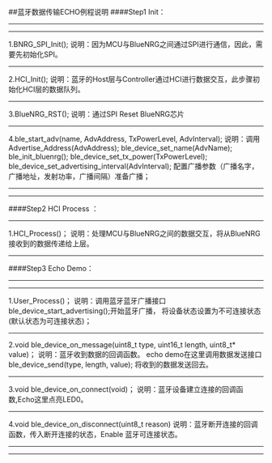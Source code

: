 ##蓝牙数据传输ECHO例程说明
####Step1 Init：
***
***
1.BNRG_SPI_Init();
说明：因为MCU与BlueNRG之间通过SPI进行通信，因此，需要先初始化SPI。
***
2.HCI_Init();
说明：蓝牙的Host层与Controller通过HCI进行数据交互，此步骤初始化HCI层的数据队列。
***
3.BlueNRG_RST();
说明：通过SPI Reset BlueNRG芯片
***
4.ble_start_adv(name, AdvAddress, TxPowerLevel, AdvInterval);
说明：调用
Advertise_Address(AdvAddress);
ble_device_set_name(AdvName);
ble_init_bluenrg();
ble_device_set_tx_power(TxPowerLevel);
ble_device_set_advertising_interval(AdvInterval);
配置广播参数（广播名字，广播地址，发射功率，广播间隔）准备广播；
***
***
####Step2 HCI Process ： 
***
1.HCI_Process()；
说明：处理MCU与BlueNRG之间的数据交互，将从BlueNRG接收到的数据传递给上层。
***
####Step3 Echo Demo：
***
***
1.User_Process()；
说明：调用蓝牙蓝牙广播接口
ble_device_start_advertising();开始蓝牙广播，
将设备状态设置为不可连接状态(默认状态为可连接状态)；
***
2.void ble_device_on_message(uint8_t type, uint16_t length, uint8_t* value)；
说明：蓝牙收到数据的回调函数。
echo demo在这里调用数据发送接口ble_device_send(type, length, value);
将收到的数据发送回去。
***
3.void ble_device_on_connect(void)；
说明：蓝牙设备建立连接的回调函数,Echo这里点亮LED0。
***
4.void ble_device_on_disconnect(uint8_t reason)
说明：蓝牙断开连接的回调函数，传入断开连接的状态，Enable 蓝牙可连接状态。
***
***

